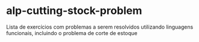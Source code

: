 # alp-cutting-stock-problem
Lista de exercícios com problemas a serem resolvidos utilizando linguagens funcionais, incluindo o problema de corte de estoque
